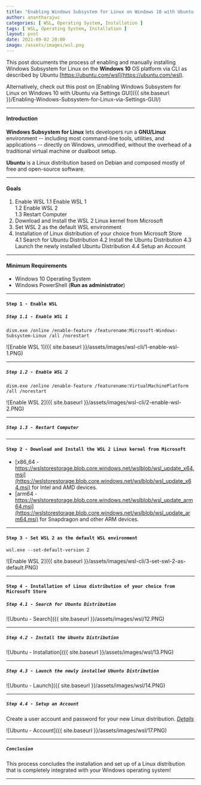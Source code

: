 ```yaml
---
title: "Enabling Windows Subsystem for Linux on Windows 10 with Ubuntu via CLI"
author: anantharajuc
categories: [ WSL, Operating System, Installation ]
tags: [ WSL, Operating System, Installation ]
layout: post
date: 2021-09-02 20:00
image: /assets/images/wsl.png
---
```


This post documents the process of enabling and manually installing Windows Subsystem for Linux on the **Windows 10** OS platform via CLI as described by Ubuntu [https://ubuntu.com/wsl](https://ubuntu.com/wsl).

Alternatively, check out this post on [Enabling Windows Subsystem for Linux on Windows 10 with Ubuntu via Settings GUI]({{ site.baseurl }}/Enabling-Windows-Subsystem-for-Linux-via-Settings-GUI/)  

---

#### Introduction

**Windows Subsystem for Linux** lets developers run a **GNU/Linux** environment -- including most command-line tools, utilities, and applications -- directly on Windows, unmodified, without the overhead of a traditional virtual machine or dualboot setup.

**Ubuntu** is a Linux distribution based on Debian and composed mostly of free and open-source software.

---

#### Goals  

1. Enable WSL 
	1.1 Enable WSL 1  
	1.2 Enable WSL 2  
	1.3 Restart Computer  
2. Download and Install the WSL 2 Linux kernel from Microsoft  
3. Set WSL 2 as the default WSL environment  
4. Installation of Linux distribution of your choice from Microsoft Store  
	4.1 Search for Ubuntu Distribution
	4.2 Install the Ubuntu Distribution
	4.3 Launch the newly installed Ubuntu Distribution
	4.4 Setup an Account
	
---

#### Minimum Requirements

- Windows 10 Operating System 
- Windows PowerShell (**Run as administrator**)

---

#### **`Step 1 - Enable WSL`** 

##### **`Step 1.1 - Enable WSL 1`** 

```shell
dism.exe /online /enable-feature /featurename:Microsoft-Windows-Subsystem-Linux /all /norestart
```

![Enable WSL 1]({{ site.baseurl }}/assets/images/wsl-cli/1-enable-wsl-1.PNG)   

---

##### **`Step 1.2 - Enable WSL 2`** 

```shell
dism.exe /online /enable-feature /featurename:VirtualMachinePlatform /all /norestart
```

![Enable WSL 2]({{ site.baseurl }}/assets/images/wsl-cli/2-enable-wsl-2.PNG)  

---

##### **`Step 1.3 - Restart Computer`** 

---

#### **`Step 2 - Download and Install the WSL 2 Linux kernel from Microsoft`** 

- [x86_64 - https://wslstorestorage.blob.core.windows.net/wslblob/wsl_update_x64.msi](https://wslstorestorage.blob.core.windows.net/wslblob/wsl_update_x64.msi) for Intel and AMD devices.  
- [arm64 - https://wslstorestorage.blob.core.windows.net/wslblob/wsl_update_arm64.msi](https://wslstorestorage.blob.core.windows.net/wslblob/wsl_update_arm64.msi) for Snapdragon and other ARM devices.  

---

#### **`Step 3 - Set WSL 2 as the default WSL environment`** 

```shell
wsl.exe --set-default-version 2
```

![Enable WSL 2]({{ site.baseurl }}/assets/images/wsl-cli/3-set-swl-2-as-default.PNG) 

---

#### **`Step 4 - Installation of Linux distribution of your choice from Microsoft Store`** 

##### **`Step 4.1 - Search for Ubuntu Distribution`** 

![Ubuntu - Search]({{ site.baseurl }}/assets/images/wsl/12.PNG)  

---

##### **`Step 4.2 - Install the Ubuntu Distribution`** 

![Ubuntu - Installation]({{ site.baseurl }}/assets/images/wsl/13.PNG)  

---

##### **`Step 4.3 - Launch the newly installed Ubuntu Distribution`** 

![Ubuntu - Launch]({{ site.baseurl }}/assets/images/wsl/14.PNG)  

---

##### **`Step 4.4 - Setup an Account`** 

Create a user account and password for your new Linux distribution. [*Details*](https://docs.microsoft.com/en-us/windows/wsl/user-support)  

![Ubuntu - Account]({{ site.baseurl }}/assets/images/wsl/17.PNG)  

---

##### **`Conclusion`** 

This process concludes the installation and set up of a Linux distribution that is completely integrated with your Windows operating system!

---